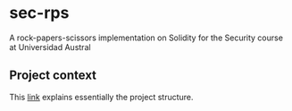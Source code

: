 # sec-rps
A rock-papers-scissors implementation on Solidity for the Security course at Universidad Austral
## Project context
This [link](https://blog.ippon.tech/creating-your-first-truffle-project-part-1-of-2/) explains essentially the project structure.
